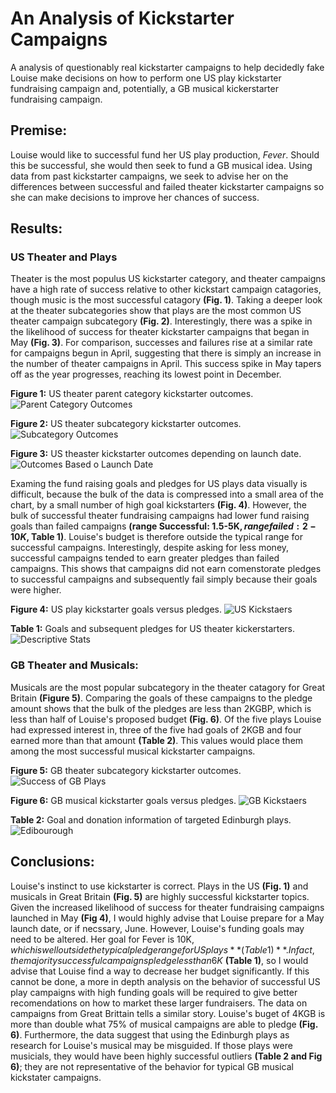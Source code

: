 # An Analysis of Kickstarter Campaigns

A analysis of questionably real kickstarter campaigns to help decidedly fake Louise make decisions on how to perform one US play kickstarter fundraising campaign and, potentially, a GB musical kickerstarter fundraising campaign.

## Premise:
Louise would like to successful fund her US play production, _Fever_.  Should this be successful, she would then seek to fund a GB musical idea.
Using data from past kickstarter campaigns, we seek to advise her on the differences between successful and failed theater kickstarter campaigns so she can make decisions to improve her chances of success.

## Results:

### US Theater and Plays
Theater is the most populus US kickstarter category, and theater campaigns have a high rate of success relative to other kickstart campaign catagories, though music is the most successful catagory **(Fig. 1)**.  Taking a deeper look at the theater subcategories show that plays are the most common US theater campaign subcategory **(Fig. 2)**.  Interestingly, there was a spike in the likelihood of success for theater kickstarter campaigns that began in May **(Fig. 3)**.  For comparison, successes and failures rise at a similar rate for campaigns begun in April, suggesting that there is simply an increase in the number of theater campaigns in April.  This success spike in May tapers off as the year progresses, reaching its lowest point in December.  

**Figure 1:** US theater parent category kickstarter outcomes.
![Parent Category Outcomes](https://user-images.githubusercontent.com/8708809/117568301-89943180-b08d-11eb-81ce-6e6787b0684c.png)

**Figure 2:** US theater subcategory kickstarter outcomes.
![Subcategory Outcomes](https://user-images.githubusercontent.com/8708809/117568432-2b1b8300-b08e-11eb-84ca-0bb0af41e077.png)

**Figure 3:** US theaster kickstarter outcomes depending on launch date.
![Outcomes Based o Launch Date](https://user-images.githubusercontent.com/8708809/117568694-c2cda100-b08f-11eb-99cf-5ab8c73825c3.png)

Examing the fund raising goals and pledges for US plays data visually is difficult, because the bulk of the data is compressed into a small area of the chart, by a small number of high goal kickstarters **(Fig. 4)**.  However, the bulk of successful theater fundraising campaigns had lower fund raising goals than failed campaigns **(range Successful: 1.5-5K$, range failed: 2-10K$, Table 1)**.  Louise's budget is therefore outside the typical range for successful campaigns.  Interestingly, despite asking for less money, successful campaigns tended to earn greater pledges than failed campaigns.  This shows that campaigns did not earn comenstorate pledges to successful campaigns and subsequently fail simply because their goals were higher.

**Figure 4:** US play kickstarter goals versus pledges.
![US Kickstaers](https://user-images.githubusercontent.com/8708809/117569570-4d180400-b094-11eb-8797-f55a1cc29380.png)

**Table 1:** Goals and subsequent pledges for US theater kickerstarters.
![Descriptive Stats](https://user-images.githubusercontent.com/8708809/117569722-17bfe600-b095-11eb-8357-517f1234bfc7.png)


### GB Theater and Musicals:

Musicals are the most popular subcategory in the theater catagory for Great Britain **(Figure 5)**.  Comparing the goals of these campaigns to the pledge amount shows that the bulk of the pledges are less than 2KGBP, which is less than half of Louise's proposed budget **(Fig. 6)**.  Of the five plays Louise had expressed interest in, three of the five had goals of 2KGB and four earned more than that amount **(Table 2)**.  This values would place them among the most successful musical kickstarter campaigns.

**Figure 5:** GB theater subcategory kickstarter outcomes.
![Success of GB Plays](https://user-images.githubusercontent.com/8708809/117570579-b1d55d80-b098-11eb-9a28-9c186625986a.png)

**Figure 6:** GB musical kickstarter goals versus pledges.
![GB Kickstaers](https://user-images.githubusercontent.com/8708809/117570566-a71ac880-b098-11eb-9398-3511fbf68575.png)

**Table 2:** Goal and donation information of targeted Edinburgh plays.
![Edibourough](https://user-images.githubusercontent.com/8708809/117570956-85224580-b09a-11eb-97fe-2c28845784f0.png)

## Conclusions:
Louise's instinct to use kickstarter is correct.  Plays in the US **(Fig. 1)** and musicals in Great Britain **(Fig. 5)** are highly successful kickstarter topics.  Given the increased likelihood of success for theater fundraising campaigns launched in May **(Fig 4)**, I would highly advise that Louise prepare for a May launch date, or if necssary, June.  However, Louise's funding goals may need to be altered.  Her goal for Fever is 10K$, which is well outside the typical pledge range for US plays **(Table 1)**.  In fact, the majority successful campaigns pledge less than 6K$ **(Table 1)**, so I would advise that Louise find a way to decrease her budget significantly.  If this cannot be done, a more in depth analysis on the behavior of successful US play campaigns with high funding goals will be required to give better recomendations on how to market these larger fundraisers.  The data on campaigns from Great Brittain tells a similar story.  Louise's buget of 4KGB is more than double what 75% of musical campaigns are able to pledge **(Fig. 6)**.  Furthermore, the data suggest that using the Edinburgh plays as research for Louise's musical may be misguided.  If those plays were musicials, they would have been highly successful outliers **(Table 2 and Fig 6)**; they are not representative of the behavior for typical GB musical kickstater campaigns.
